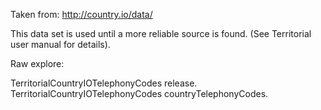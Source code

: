 Taken from: http://country.io/data/

This data set is used until a more reliable source is found. (See Territorial user manual for details).

Raw explore:

TerritorialCountryIOTelephonyCodes release.
TerritorialCountryIOTelephonyCodes countryTelephonyCodes.